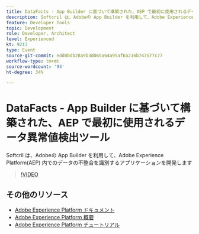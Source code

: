 ```yaml
---
title: DataFacts - App Builder に基づいて構築された、AEP で最初に使用されるデータ異常値検出ツール
description: Softcril は、Adobeの App Builder を利用して、Adobe Experience Platform(AEP) 内でのデータの不整合を識別するアプリケーションを開発します
feature: Developer Tools
topic: Development
role: Developer, Architect
level: Experienced
kt: 9213
type: Event
source-git-commit: edd0bdb28a9b3d065a64a95af6a216b747577c77
workflow-type: tm+mt
source-wordcount: '94'
ht-degree: 34%

---
```


# DataFacts - App Builder に基づいて構築された、AEP で最初に使用されるデータ異常値検出ツール

Softcril は、Adobeの App Builder を利用して、Adobe Experience Platform(AEP) 内でのデータの不整合を識別するアプリケーションを開発します

>[!VIDEO](https://video.tv.adobe.com/v/337710/?quality=12&learn=on&hidetitle=true)

## その他のリソース

- [Adobe Experience Platform ドキュメント](https://experienceleague.adobe.com/docs/experience-platform.html?lang=ja)
- [Adobe Experience Platform 概要](https://experienceleague.adobe.com/docs/experience-platform/landing/home.html?lang=ja)
- [Adobe Experience Platform チュートリアル](https://experienceleague.adobe.com/docs/platform-learn/tutorials/overview.html?lang=ja)
